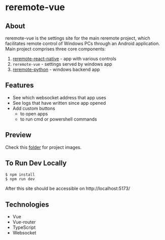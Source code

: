 # reremote-vue

## About
reremote-vue is the settings site for the main reremote project, which facilitates remote control of Windows PCs through an Android application.    
Main project comprises three core components:    
1. [reremote-react-native](https://github.com/ensarkr/reremote-react-native) - app with various controls 
2. `reremote-vue` - settings served by windows app
3. [reremote-python](https://github.com/ensarkr/reremote-python) - windows backend app 

## Features
- See which websocket address that app uses
- See logs that have written since app opened
- Add custom buttons 
    - to open apps
    - to run cmd or powershell commands 

## Preview

Check this [folder](https://github.com/ensarkr/readme-image-storage/tree/main/reremote-vue) for project images.

## To Run Dev Locally

```
$ npm install
$ npm run dev
```

After this site should be accessible on http://localhost:5173/   


## Technologies

- Vue
- Vue-router
- TypeScript
- Websocket





